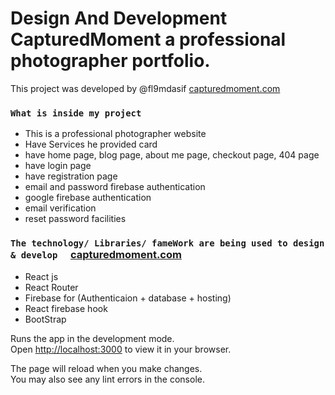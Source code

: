 # Design And Development CapturedMoment a professional photographer portfolio.

This project was developed by @fl9mdasif [capturedmoment.com](https://capturedmoment.firebaseapp.com/)

### `What is inside my project`

* This is a professional photographer website
* Have Services he provided card
* have home page, blog page, about me page, checkout page, 404 page
* have login page
* have registration page
* email and password firebase authentication
* google firebase authentication
* email verification 
* reset password facilities

### `The technology/ Libraries/ fameWork are being used to design & develop  ` [capturedmoment.com](https://capturedmoment.firebaseapp.com/)
* React js 
* React Router
* Firebase for (Authenticaion + database + hosting)
* React firebase hook
* BootStrap 


Runs the app in the development mode.\
Open [http://localhost:3000](http://localhost:3000) to view it in your browser.

The page will reload when you make changes.\
You may also see any lint errors in the console.
